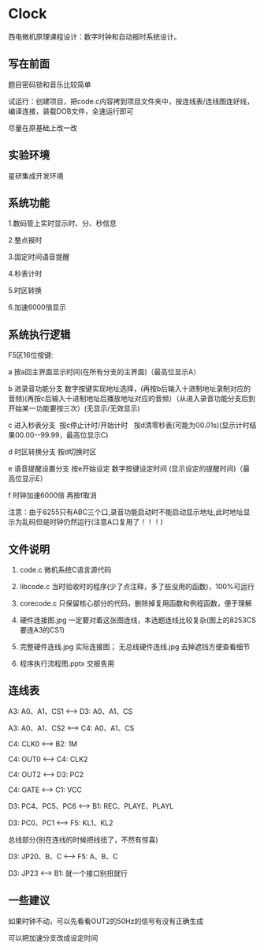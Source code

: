 # Clock
西电微机原理课程设计：数字时钟和自动报时系统设计。

## 写在前面
题目密码锁和音乐比较简单

试运行：创建项目，把code.c内容拷到项目文件夹中，按连线表/连线图连好线，编译连接，装载DOB文件，全速运行即可

尽量在原基础上改一改

## 实验环境
星研集成开发环境

## 系统功能
1.数码管上实时显示时、分、秒信息

2.整点报时

3.固定时间语音提醒

4.秒表计时

5.时区转换

6.加速6000倍显示

## 系统执行逻辑
F5区16位按键:

a 按a回主界面显示时间(在所有分支的主界面)（最高位显示A）

b 进录音功能分支 数字按键实现地址选择，(再按b后输入十进制地址录制对应的音频)(再按c后输入十进制地址后播放地址对应的音频）（从进入录音功能分支后到开始某一功能要按三次）(无显示/无效显示)

c 进入秒表分支  按c停止计时/开始计时   按d清零秒表(可能为00.01s)(显示计时结果00.00--99.99，最高位显示C)

d 时区转换分支 按d切换时区

e 语音提醒设置分支 按e开始设定 数字按键设定时间 (显示设定的提醒时间)（最高位显示E）

f 时钟加速6000倍 再按f取消

注意：由于8255只有ABC三个口,录音功能启动时不能启动显示地址,此时地址显示为乱码但是时钟仍然运行(注意A口复用了！！！)

## 文件说明
1. code.c 微机系统C语言源代码
   
2. libcode.c 当时验收时的程序(少了点注释，多了些没用的函数)，100%可运行

3. corecode.c 只保留核心部分的代码，删除掉复用函数和例程函数，便于理解

4. 硬件连接图.jpg  一定要对着这张图连线，本选题连线比较复杂(图上的8253CS要连A3的CS1)

5. 完整硬件连线.jpg  实际连接图； 无总线硬件连线.jpg  去掉遮挡方便查看细节

6. 程序执行流程图.pptx 交报告用

## 连线表
A3: A0、A1、CS1 <--> D3: A0、A1、CS 

A3: A0、A1、CS2 <--> C4: A0、A1、CS 

C4: CLK0 <--> B2: 1M

C4: OUT0 <--> C4: CLK2

C4: OUT2 <--> D3: PC2

C4: GATE <--> C1: VCC

D3: PC4、PC5、PC6 <--> B1: REC、PLAYE、PLAYL

D3: PC0、PC1 <--> F5: KL1、KL2

总线部分(别在连线的时候把线扭了，不然有惊喜)

D3: JP20、B、C <--> F5: A、B、C

D3: JP23 <--> B1: 就一个接口别扭就行

## 一些建议
如果时钟不动，可以先看看OUT2的50Hz的信号有没有正确生成

可以把加速分支改成设定时间






